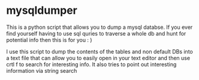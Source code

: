 # mysqldumper

This is a python script that allows you to dump a mysql databse. If you ever find yourself having to use sql quries to traverse a whole db and hunt for potential info then this is for you : )

I use this script to dump the contents of the tables and non default DBs into a text file that can allow you to easily open in your text editor and then use crtl f to search for interesting info. It also tries to point out interesting information via string search
